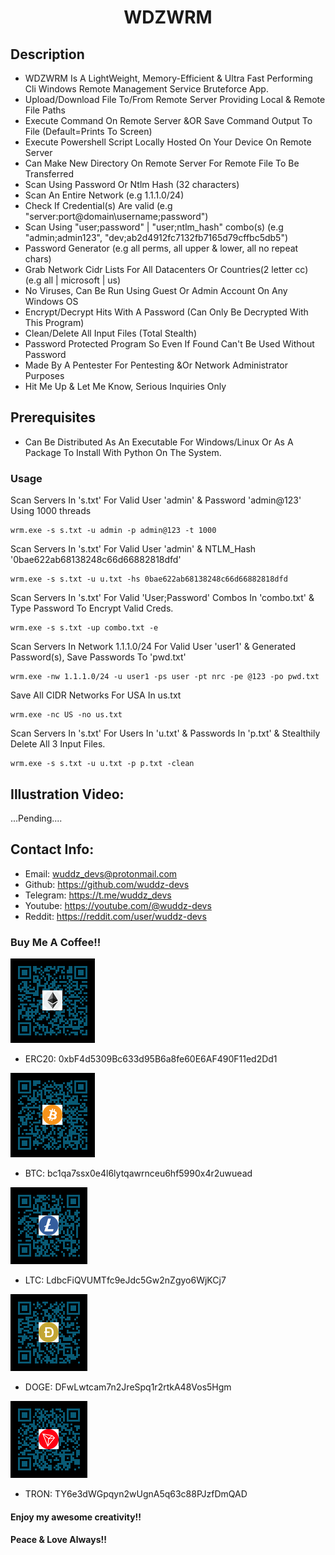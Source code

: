 <h1 align="center">WDZWRM</h1>

## Description
 - WDZWRM Is A LightWeight, Memory-Efficient & Ultra Fast Performing Cli Windows Remote Management Service Bruteforce App.
 - Upload/Download File To/From Remote Server Providing Local & Remote File Paths
 - Execute Command On Remote Server &OR Save Command Output To File (Default=Prints To Screen)
 - Execute Powershell Script Locally Hosted On Your Device On Remote Server
 - Can Make New Directory On Remote Server For Remote File To Be Transferred
 - Scan Using Password Or Ntlm Hash (32 characters)
 - Scan An Entire Network (e.g 1.1.1.0/24)
 - Check If Credential(s) Are valid (e.g "server:port@domain\\username;password")
 - Scan Using "user;password" | "user;ntlm_hash" combo(s) (e.g "admin;admin123", "dev;ab2d4912fc7132fb7165d79cffbc5db5")
 - Password Generator (e.g all perms, all upper & lower, all no repeat chars)
 - Grab Network Cidr Lists For All Datacenters Or Countries(2 letter cc) (e.g all | microsoft | us)
 - No Viruses, Can Be Run Using Guest Or Admin Account On Any Windows OS
 - Encrypt/Decrypt Hits With A Password (Can Only Be Decrypted With This Program)
 - Clean/Delete All Input Files (Total Stealth)
 - Password Protected Program So Even If Found Can't Be Used Without Password
 - Made By A Pentester For Pentesting &Or Network Administrator Purposes
 - Hit Me Up & Let Me Know, Serious Inquiries Only

## Prerequisites
 - Can Be Distributed As An Executable For Windows/Linux Or As A Package To Install With Python On The System.

### Usage
Scan Servers In 's.txt' For Valid User 'admin' & Password 'admin@123' Using 1000 threads
```
wrm.exe -s s.txt -u admin -p admin@123 -t 1000
```
Scan Servers In 's.txt' For Valid User 'admin' & NTLM_Hash '0bae622ab68138248c66d66882818dfd'
```
wrm.exe -s s.txt -u u.txt -hs 0bae622ab68138248c66d66882818dfd
```
Scan Servers In 's.txt' For Valid 'User;Password' Combos In 'combo.txt' & Type Password To Encrypt Valid Creds.
```
wrm.exe -s s.txt -up combo.txt -e
```
Scan Servers In Network 1.1.1.0/24 For Valid User 'user1' & Generated Password(s), Save Passwords To 'pwd.txt'
```
wrm.exe -nw 1.1.1.0/24 -u user1 -ps user -pt nrc -pe @123 -po pwd.txt
```
Save All CIDR Networks For USA In us.txt
```
wrm.exe -nc US -no us.txt
```
Scan Servers In 's.txt' For Users In 'u.txt' & Passwords In 'p.txt' & Stealthily Delete All 3 Input Files.
```
wrm.exe -s s.txt -u u.txt -p p.txt -clean
```

## Illustration Video:
...Pending....

## Contact Info:
 - Email:     wuddz_devs@protonmail.com
 - Github:    https://github.com/wuddz-devs
 - Telegram:  https://t.me/wuddz_devs
 - Youtube:   https://youtube.com/@wuddz-devs
 - Reddit:    https://reddit.com/user/wuddz-devs

### Buy Me A Coffee!!
![Alt Text](https://raw.githubusercontent.com/wuddz-devs/wuddz-devs/main/assets/eth.png)
 - ERC20:    0xbF4d5309Bc633d95B6a8fe60E6AF490F11ed2Dd1

![Alt Text](https://raw.githubusercontent.com/wuddz-devs/wuddz-devs/main/assets/btc.png)
 - BTC:      bc1qa7ssx0e4l6lytqawrnceu6hf5990x4r2uwuead

![Alt Text](https://raw.githubusercontent.com/wuddz-devs/wuddz-devs/main/assets/ltc.png)
 - LTC:      LdbcFiQVUMTfc9eJdc5Gw2nZgyo6WjKCj7

![Alt Text](https://raw.githubusercontent.com/wuddz-devs/wuddz-devs/main/assets/doge.png)
 - DOGE:     DFwLwtcam7n2JreSpq1r2rtkA48Vos5Hgm

![Alt Text](https://raw.githubusercontent.com/wuddz-devs/wuddz-devs/main/assets/tron.png)
 - TRON:     TY6e3dWGpqyn2wUgnA5q63c88PJzfDmQAD

#### Enjoy my awesome creativity!!
#### Peace & Love Always!!
